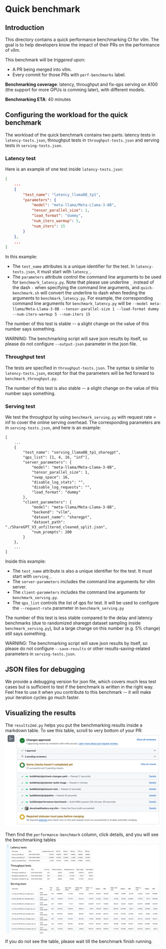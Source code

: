 
# Quick benchmark

## Introduction

This directory contains a quick performance benchmarking CI for vllm. The goal is to help developers know the impact of their PRs on the performance of vllm.

This benchmark will be *triggered* upon:
- A PR being merged into vllm.
- Every commit for those PRs with `perf-benchmarks` label.

**Benchmarking coverage**: latency, throughput and fix-qps serving on A100 (the support for more GPUs is comming later), with different models.

**Benchmarking ETA**: 40 minutes

## Configuring the workload for the quick benchmark

The workload of the quick benchmark contains two parts: latency tests in `latency-tests.json`, throughput tests in `throughput-tests.json` and serving tests in `serving-tests.json`.

### Latency test

Here is an example of one test inside `latency-tests.json`:

```json
[
    ...
    {
        "test_name": "latency_llama8B_tp1",
        "parameters": {
            "model": "meta-llama/Meta-Llama-3-8B",
            "tensor_parallel_size": 1,
            "load_format": "dummy",
            "num_iters_warmup": 5,
            "num_iters": 15
        }
    },
    ...
]
```

In this example:
-  The `test_name` attributes is a unique identifier for the test. In `latency-tests.json`, it must start with `latency_`.
-  The `parameters` attribute control the command line arguments to be used for `benchmark_latency.py`. Note that please use underline `_` instead of the dash `-` when specifying the command line arguments, and `quick-benchmark.sh` will convert the underline to dash when feeding the arguments to `benchmark_latency.py`. For example, the corresponding command line arguments for `benchmark_latency.py` will be `--model meta-llama/Meta-Llama-3-8B --tensor-parallel-size 1 --load-format dummy --num-iters-warmup 5 --num-iters 15`

The number of this test is stable -- a slight change on the value of this number says something.

WARNING: The benchmarking script will save json results by itself, so please do not configure `--output-json` parameter in the json file.


### Throughput test

The tests are specified in `throughput-tests.json`. The syntax is similar to `latency-tests.json`, except for that the parameters will be fed forward to `benchmark_throughput.py`.

The number of this test is also stable -- a slight change on the value of this number says something.

### Serving test


We test the throughput by using `benchmark_serving.py` with request rate = inf to cover the online serving overhead. The corresponding parameters are in `serving-tests.json`, and here is an example:

```
[
    ...
    {
        "test_name": "serving_llama8B_tp1_sharegpt",
        "qps_list": [1, 4, 16, "inf"],
        "server_parameters": {
            "model": "meta-llama/Meta-Llama-3-8B",
            "tensor_parallel_size": 1,
            "swap_space": 16,
            "disable_log_stats": "",
            "disable_log_requests": "",
            "load_format": "dummy"
        },
        "client_parameters": {
            "model": "meta-llama/Meta-Llama-3-8B",
            "backend": "vllm",
            "dataset_name": "sharegpt",
            "dataset_path": "./ShareGPT_V3_unfiltered_cleaned_split.json",
            "num_prompts": 200
        }
    },
    ...
]
```

Inside this example:
- The `test_name` attribute is also a unique identifier for the test. It must start with `serving_`.
- The `server-parameters` includes the command line arguments for vllm server.
- The `client-parameters` includes the command line arguments for `benchmark_serving.py`.
- The `qps_list` controls the list of qps for test. It will be used to configure the `--request-rate` parameter in `benchmark_serving.py`

The number of this test is less stable compared to the delay and latency benchmarks (due to randomized sharegpt dataset sampling inside `benchmark_serving.py`), but a large change on this number (e.g. 5% change) still says something.

WARNING: The benchmarking script will save json results by itself, so please do not configure `--save-results` or other results-saving-related parameters in `serving-tests.json`.


## JSON files for debugging

We provide a debugging version for json file, which covers much less test cases but is sufficient to test if the benchmark is written in the right way. Feel free to use it when you contribute to this benchmark -- it will make your iteration cycles go much faster.


## Visualizing the results

The `results2md.py` helps you put the benchmarking results inside a markdown table. To see this table, scroll to very bottom of your PR:
![PR position](./imgs/position.jpg)

Then find the `performance-benchmark` column, click details, and you will see the benchmarking tables
![Benchmarking results](./imgs/results.jpg)

If you do not see the table, please wait till the benchmark finish running.